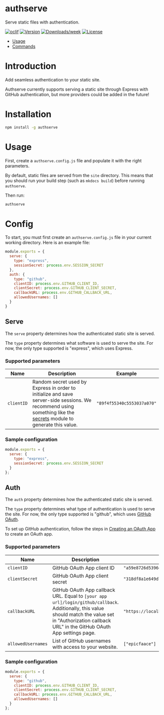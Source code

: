 authserve
=========

Serve static files with authentication.

[![oclif](https://img.shields.io/badge/cli-oclif-brightgreen.svg)](https://oclif.io)
[![Version](https://img.shields.io/npm/v/authserve.svg)](https://npmjs.org/package/authserve)
[![Downloads/week](https://img.shields.io/npm/dw/authserve.svg)](https://npmjs.org/package/authserve)
[![License](https://img.shields.io/npm/l/authserve.svg)](https://github.com/epicfaace/authserve/blob/master/package.json)

<!-- toc -->
* [Usage](#usage)
* [Commands](#commands)


# Introduction

Add seamless authentication to your static site.

Authserve currently supports serving a static site through Express with GitHub authentication, but more providers could be added in the future!

# Installation

```sh
npm install -g authserve
```

# Usage

First, create a `authserve.config.js` file and populate it with the right parameters.

By default, static files are served from the `site` directory. This means that you should run your build step (such as `mkdocs build`) before running `authserve`.

Then run:

```sh
authserve
```

# Config

To start, you must first create an `authserve.config.js` file in your current working directory. Here is an example file:

```js
module.exports = {
  serve: {
    type: "express",
    sessionSecret: process.env.SESSION_SECRET
  },
  auth: {
    type: "github",
    clientID: process.env.GITHUB_CLIENT_ID,
    clientSecret: process.env.GITHUB_CLIENT_SECRET,
    callbackURL: process.env.GITHUB_CALLBACK_URL,
    allowedUsernames: []
  }
}
```

## Serve

The `serve` property determines how the authenticated static site is served.

The `type` property determines what software is used to serve the site. For now, the only type supported is "express", which uses Express.

### Supported parameters

Name | Description | Example
---------- | ----------- | --------
`clientID` | Random secret used by Express in order to initialize and save server-side sessions. We recommend using something like the [secrets](https://docs.python.org/3/library/secrets.html) module to generate this value. | `"89f4f55340c5553037a070"`

### Sample configuration

```js
module.exports = {
  serve: {
    type: "express",
    sessionSecret: process.env.SESSION_SECRET
  }
};
```

## Auth

The `auth` property determines how the authenticated static site is served.

The `type` property determines what type of authentication is used to serve the site. For now, the only type supported is "github", which uses [GitHub OAuth](https://docs.github.com/en/developers/apps/authorizing-oauth-apps).

To set up GitHub authentication, follow the steps in [Creating an OAuth App](https://docs.github.com/en/developers/apps/creating-an-oauth-app) to create an OAuth app.

### Supported parameters

Name | Description | Example
---------- | ----------- | --------
`clientID` | GitHub OAuth App client ID | `"a59e8726d5396ed36d83"`
`clientSecret` | GitHub OAuth App client secret | `"318df8a1e649d778a2a694216bcad2d57344a120"`
`callbackURL` | GitHub OAuth App callback URL. Equal to `[your app url]/login/github/callback`. Additionally, this value should match the value set in "Authorization callback URL" in the GitHub OAuth App settings page. | `"https://localhost:8080/login/github/callback"`
`allowedUsernames` | List of GitHub usernames with access to your website. | `["epicfaace"]`

### Sample configuration

```js
module.exports = {
  serve: {
    type: "github",
    clientID: process.env.GITHUB_CLIENT_ID,
    clientSecret: process.env.GITHUB_CLIENT_SECRET,
    callbackURL: process.env.GITHUB_CALLBACK_URL,
    allowedUsernames: []
  }
};
```